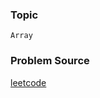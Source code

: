 ### Topic

    Array

### Problem Source

[leetcode](https://leetcode.com/problems/set-mismatch/description/)
